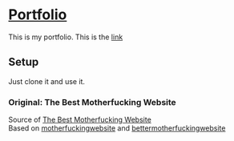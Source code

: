 # [Portfolio](https://me.shahryartayeb.com/)
This is my portfolio. This is the [link](https://me.shahryartayeb.com/)

## Setup
Just clone it and use it.

### Original: The Best Motherfucking Website
Source of [The Best Motherfucking Website](https://thebestmotherfucking.website)  
Based on [motherfuckingwebsite](http://motherfuckingwebsite.com/) and [bettermotherfuckingwebsite](http://bettermotherfuckingwebsite.com/)

